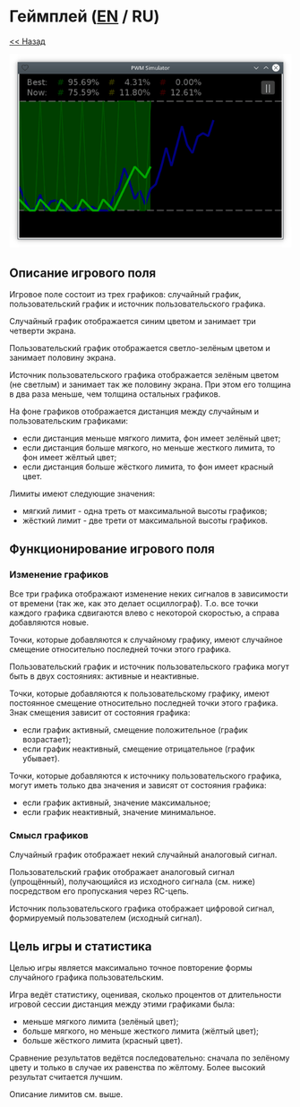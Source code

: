 # Геймплей ([EN](gameplay.md) / RU)

[<< Назад](README_ru.md)

![](screenshot.png)

## Описание игрового поля

Игровое поле состоит из трех графиков: случайный график, пользовательский график и источник пользовательского графика.

Случайный график отображается синим цветом и занимает три четверти экрана.

Пользовательский график отображается светло-зелёным цветом и занимает половину экрана.

Источник пользовательского графика отображается зелёным цветом (не светлым) и занимает так же половину экрана. При этом его толщина в два раза меньше, чем толщина остальных графиков.

На фоне графиков отображается дистанция между случайным и пользовательским графиками:

- если дистанция меньше мягкого лимита, фон имеет зелёный цвет;
- если дистанция больше мягкого, но меньше жесткого лимита, то фон имеет жёлтый цвет;
- если дистанция больше жёсткого лимита, то фон имеет красный цвет.

Лимиты имеют следующие значения:

- мягкий лимит - одна треть от максимальной высоты графиков;
- жёсткий лимит - две трети от максимальной высоты графиков.

## Функционирование игрового поля

### Изменение графиков

Все три графика отображают изменение неких сигналов в зависимости от времени (так же, как это делает осциллограф). Т.о. все точки каждого графика сдвигаются влево с некоторой скоростью, а справа добавляются новые.

Точки, которые добавляются к случайному графику, имеют случайное смещение относительно последней точки этого графика.

Пользовательский график и источник пользовательского графика могут быть в двух состояниях: активные и неактивные.

Точки, которые добавляются к пользовательскому графику, имеют постоянное смещение относительно последней точки этого графика. Знак смещения зависит от состояния графика:

- если график активный, смещение положительное (график возрастает);
- если график неактивный, смещение отрицательное (график убывает).

Точки, которые добавляются к источнику пользовательского графика, могут иметь только два значения и зависят от состояния графика:

- если график активный, значение максимальное;
- если график неактивный, значение минимальное.

### Смысл графиков

Случайный график отображает некий случайный аналоговый сигнал.

Пользовательский график отображает аналоговый сигнал (упрощённый), получающийся из исходного сигнала (см. ниже) посредством его пропускания через RC-цепь.

Источник пользовательского графика отображает цифровой сигнал, формируемый пользователем (исходный сигнал).

## Цель игры и статистика

Целью игры является максимально точное повторение формы случайного графика пользовательским.

Игра ведёт статистику, оценивая, сколько процентов от длительности игровой сессии дистанция между этими графиками была:

- меньше мягкого лимита (зелёный цвет);
- больше мягкого, но меньше жесткого лимита (жёлтый цвет);
- больше жёсткого лимита (красный цвет).

Сравнение результатов ведётся последовательно: сначала по зелёному цвету и только в случае их равенства по жёлтому. Более высокий результат считается лучшим.

Описание лимитов см. выше.
